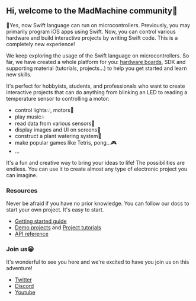 ## Hi, welcome to the MadMachine community👋


📣Yes, now Swift language can run on microcontrollers. Previously, you may primarily program iOS apps using Swift. Now, you can control various hardware and build interactive projects by writing Swift code. This is a completely new experience!

We keep exploring the usage of the Swift language on microcontrollers. So far, we have created a whole platform for you: [hardware boards](https://www.tindie.com/stores/madmachine/), SDK and supporting material (tutorials, projects...) to help you get started and learn new skills. 

It's perfect for hobbyists, students, and professionals who want to create interactive projects that can do anything from blinking an LED to reading a temperature sensor to controlling a motor:

* control lights💡, motors🛵
* play music🎶
* read data from various sensors📝
* display images and UI on screens🌄
* construct a plant watering system🌱
* make popular games like Tetris, pong...🎮
* ...

It's a fun and creative way to bring your ideas to life! The possibilities are endless. You can use it to create almost any type of electronic project you can imagine.


### Resources

Never be afraid if you have no prior knowledge. You can follow our docs to start your own project. It's easy to start.

* [Getting started guide](https://docs.madmachine.io/overview/getting-started/overview)
* [Demo projects](https://github.com/madmachineio/MadExamples) and [Project tutorials](https://docs.madmachine.io/projects/overview)
* [API reference](https://madmachineio.github.io/SwiftIO/documentation/swiftio/)


### Join us😁
It's wonderful to see you here and we're excited to have you join us on this adventure!

- [Twitter](https://twitter.com/madmachineio)
- [Discord](https://madmachine.io/discord)
- [Youtube](https://youtube.com/madmachineio)